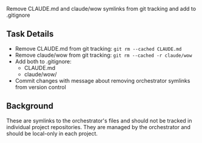 Remove CLAUDE.md and claude/wow symlinks from git tracking and add to .gitignore

## Task Details
- Remove CLAUDE.md from git tracking: `git rm --cached CLAUDE.md`
- Remove claude/wow from git tracking: `git rm --cached -r claude/wow` 
- Add both to .gitignore:
  - CLAUDE.md
  - claude/wow/
- Commit changes with message about removing orchestrator symlinks from version control

## Background
These are symlinks to the orchestrator's files and should not be tracked in individual project repositories. They are managed by the orchestrator and should be local-only in each project.
